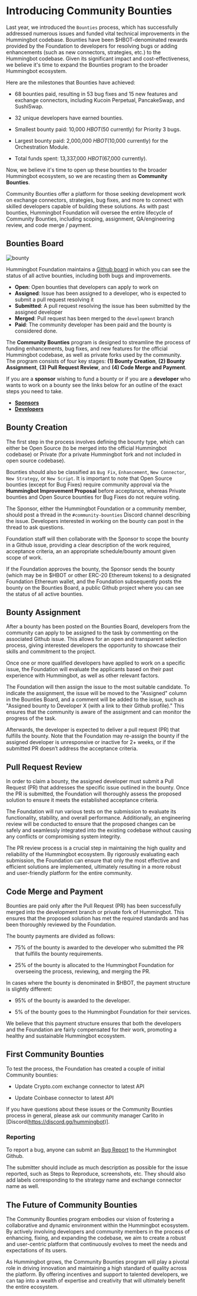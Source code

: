 # Introducing Community Bounties #

Last year, we introduced the `Bounties` process, which has successfully addressed numerous issues and funded vital technical improvements in the Hummingbot codebase. Bounties have been $HBOT-denominated rewards provided by the Foundation to developers for resolving bugs or adding enhancements (such as new connectors, strategies, etc.) to the Hummingbot codebase. Given its significant impact and cost-effectiveness, we believe it's time to expand the Bounties program to the broader Hummingbot ecosystem.

Here are the milestones that Bounties have achieved:

- 68 bounties paid, resulting in 53 bug fixes and 15 new features and exchange connectors, including Kucoin Perpetual, PancakeSwap, and SushiSwap.

- 32 unique developers have earned bounties.

- Smallest bounty paid: 10,000 $HBOT ($50 currently) for Priority 3 bugs.

- Largest bounty paid: 2,000,000 $HBOT ($10,000 currently) for the Orchestration Module.

- Total funds spent: 13,337,000 $HBOT ($67,000 currently).

Now, we believe it's time to open up these bounties to the broader Hummingbot ecosystem, so we are recasting them as **Community Bounties**.

Community Bounties offer a platform for those seeking development work on exchange connectors, strategies, bug fixes, and more to connect with skilled developers capable of building these solutions. As with past bounties, Hummingbot Foundation will oversee the entire lifecycle of Community Bounties, including scoping, assignment, QA/engineering review, and code merge / payment.

## Bounties Board ##

![bounty](/assets/img/bounty-board.jpg)

Hummingbot Foundation maintains a [Github board](https://github.com/orgs/hummingbot/projects/7/views/1) in which you can see the status of all active bounties, including both bugs and improvements.

- **Open**: Open bounties that developers can apply to work on
- **Assigned**: Issue has been assigned to a developer, who is expected to submit a pull request resolving it
- **Submitted**: A pull request resolving the issue has been submitted by the assigned developer
- **Merged**: Pull request has been merged to the `development` branch
- **Paid**: The community developer has been paid and the bounty is considered done.

The **Community Bounties** program is designed to streamline the process of funding enhancements, bug fixes, and new features for the official Hummingbot codebase, as well as private forks used by the community. The program consists of four key stages: **(1) Bounty Creation**, **(2) Bounty Assignment**, **(3) Pull Request Review**, and **(4) Code Merge and Payment**.

If you are a **sponsor** wishing to fund a bounty or if you are a **developer** who wants to work on a bounty see the links below for an outline of the exact steps you need to take.

- **[Sponsors](./sponsors.md)**
- **[Developers](./devs.md)**

## Bounty Creation ##

The first step in the process involves defining the bounty type, which can either be Open Source (to be merged into the official Hummingbot codebase) or Private (for a private Hummingbot fork and not included in open source codebase).

Bounties should also be classified as `Bug Fix`, `Enhancement`, `New Connector`, `New Strategy`, or `New Script`. It is important to note that Open Source bounties (except for Bug Fixes) require community approval via the **Hummingbot Improvement Proposal** before acceptance, whereas Private bounties and Open Source bounties for Bug Fixes do not require voting.

The Sponsor, either the Hummingbot Foundation or a community member, should post a thread in the `#community-bounties` Discord channel describing the issue. Developers interested in working on the bounty can post in the thread to ask questions.

Foundation staff will then collaborate with the Sponsor to scope the bounty in a Github issue, providing a clear description of the work required, acceptance criteria, an an appropriate schedule/bounty amount given scope of work.

If the Foundation approves the bounty, the Sponsor sends the bounty (which may be in $HBOT or other ERC-20 Ethereum tokens) to a designated Foundation Ethereum wallet, and the Foundation subsequently posts the bounty on the Bounties Board, a public Github project where you can see the status of all active bounties.

## Bounty Assignment ##

After a bounty has been posted on the Bounties Board, developers from the community can apply to be assigned to the task by commenting on the associated Github issue. This allows for an open and transparent selection process, giving interested developers the opportunity to showcase their skills and commitment to the project.

Once one or more qualified developers have applied to work on a specific issue, the Foundation will evaluate the applicants based on their past experience with Hummingbot, as well as other relevant factors.

The Foundation will then assign the issue to the most suitable candidate. To indicate the assignment, the issue will be moved to the "Assigned" column in the Bounties Board, and a comment will be added to the issue, such as "Assigned bounty to Developer X (with a link to their Github profile)." This ensures that the community is aware of the assignment and can monitor the progress of the task.

Afterwards, the developer is expected to deliver a pull request (PR) that fulfills the bounty. Note that the Foundation may re-assign the bounty if the assigned developer is unresponsive or inactive for 2+ weeks, or if the submitted PR doesn’t address the acceptance criteria.

## Pull Request Review ##

In order to claim a bounty, the assigned developer must submit a Pull Request (PR) that addresses the specific issue outlined in the bounty. Once the PR is submitted, the Foundation will thoroughly assess the proposed solution to ensure it meets the established acceptance criteria.

The Foundation will run various tests on the submission to evaluate its functionality, stability, and overall performance. Additionally, an engineering review will be conducted to ensure that the proposed changes can be safely and seamlessly integrated into the existing codebase without causing any conflicts or compromising system integrity.

The PR review process is a crucial step in maintaining the high quality and reliability of the Hummingbot ecosystem. By rigorously evaluating each submission, the Foundation can ensure that only the most effective and efficient solutions are implemented, ultimately resulting in a more robust and user-friendly platform for the entire community.

## Code Merge and Payment ##

Bounties are paid only after the Pull Request (PR) has been successfully merged into the development branch or private fork of Hummingbot. This ensures that the proposed solution has met the required standards and has been thoroughly reviewed by the Foundation.

The bounty payments are divided as follows:

- 75% of the bounty is awarded to the developer who submitted the PR that fulfills the bounty requirements.

- 25% of the bounty is allocated to the Hummingbot Foundation for overseeing the process, reviewing, and merging the PR.

In cases where the bounty is denominated in $HBOT, the payment structure is slightly different:

- 95% of the bounty is awarded to the developer.

- 5% of the bounty goes to the Hummingbot Foundation for their services.

We believe that this payment structure ensures that both the developers and the Foundation are fairly compensated for their work, promoting a healthy and sustainable Hummingbot ecosystem.

## First Community Bounties ##

To test the process, the Foundation has created a couple of initial Community bounties:

- Update Crypto.com exchange connector to latest API

- Update Coinbase connector to latest API

If you have questions about these issues or the Community Bounties process in general, please ask our community manager Carlito in [Discord(https://discord.gg/hummingbot)].

### Reporting

To report a bug, anyone can submit an [Bug Report](https://github.com/hummingbot/hummingbot/issues/new?assignees=&labels=bug&template=bug_report.md&title=) to the Hummingbot Github.

The submitter should include as much description as possible for the issue reported, such as Steps to Reproduce, screenshots, etc. They should also add labels corresponding to the strategy name and exchange connector name as well.

## The Future of Community Bounties ##

The Community Bounties program embodies our vision of fostering a collaborative and dynamic environment within the Hummingbot ecosystem. By actively involving developers and community members in the process of enhancing, fixing, and expanding the codebase, we aim to create a robust and user-centric platform that continuously evolves to meet the needs and expectations of its users.

As Hummingbot grows, the Community Bounties program will play a pivotal role in driving innovation and maintaining a high standard of quality across the platform. By offering incentives and support to talented developers, we can tap into a wealth of expertise and creativity that will ultimately benefit the entire ecosystem.
